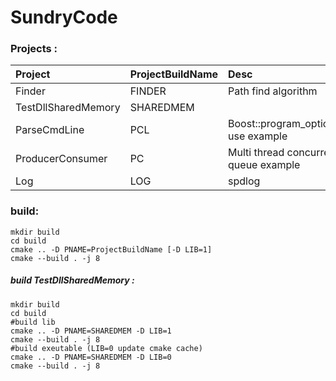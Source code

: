 # SundryCode

### Projects :
| Project             | ProjectBuildName | Desc                                  |
| :------------------ | :--------------- | :------------------------------------ |
| Finder              | FINDER           | Path find algorithm                   |
| TestDllSharedMemory | SHAREDMEM        |                                       |
| ParseCmdLine        | PCL              | Boost::program_options use example    |
| ProducerConsumer    | PC               | Multi thread concurrent queue example |
| Log                 | LOG              | spdlog                                |

### build:
```
mkdir build
cd build
cmake .. -D PNAME=ProjectBuildName [-D LIB=1]
cmake --build . -j 8
```

##### build TestDllSharedMemory :
```
mkdir build
cd build
#build lib
cmake .. -D PNAME=SHAREDMEM -D LIB=1
cmake --build . -j 8
#build exeutable (LIB=0 update cmake cache)
cmake .. -D PNAME=SHAREDMEM -D LIB=0
cmake --build . -j 8
```
